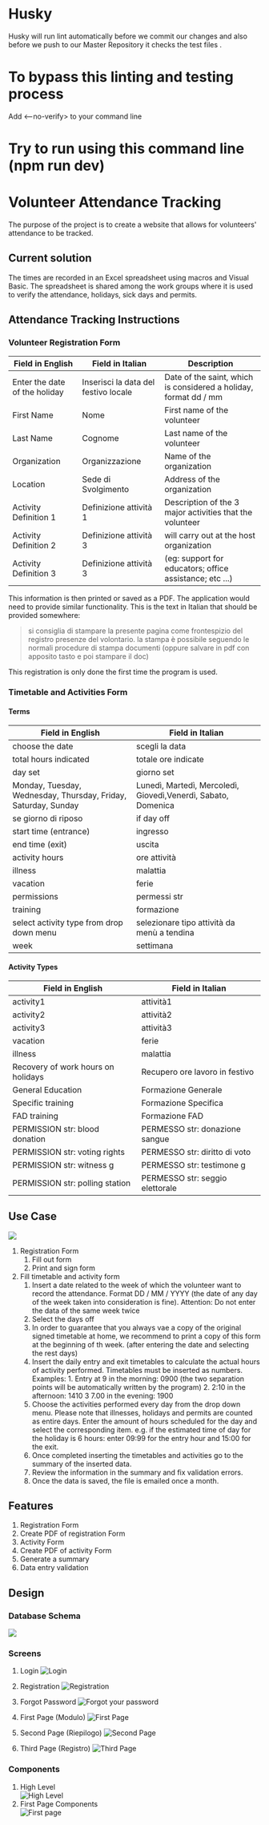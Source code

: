 # Husky

Husky will run lint automatically before we commit our changes and also before we push to our Master Repository it checks the test files .

# To bypass this linting and testing process

Add <--no-verify> to your command line

# Try to run using this command line (npm run dev)

# Volunteer Attendance Tracking

The purpose of the project is to create a website that allows for volunteers' attendance to be tracked.

## Current solution

The times are recorded in an Excel spreadsheet using macros and Visual Basic. The spreadsheet is shared among the work groups where it is used to verify the attendance, holidays, sick days and permits.

## Attendance Tracking Instructions

### Volunteer Registration Form

| Field in English              | Field in Italian                     | Description                                                      |
| ----------------------------- | ------------------------------------ | ---------------------------------------------------------------- |
| Enter the date of the holiday | Inserisci la data del festivo locale | Date of the saint, which is considered a holiday, format dd / mm |
| First Name                    | Nome                                 | First name of the volunteer                                      |
| Last Name                     | Cognome                              | Last name of the volunteer                                       |
| Organization                  | Organizzazione                       | Name of the organization                                         |
| Location                      | Sede di Svolgimento                  | Address of the organization                                      |
| Activity Definition 1         | Definizione attività 1               | Description of the 3 major activities that the volunteer         |
| Activity Definition 2         | Definizione attività 3               | will carry out at the host organization                          |
| Activity Definition 3         | Definizione attività 3               | (eg: support for educators; office assistance; etc ...)          |

This information is then printed or saved as a PDF. The application would need to provide similar functionality.
This is the text in Italian that should be provided somewhere:

> si consiglia di stampare la presente pagina come frontespizio del registro presenze del volontario.
> la stampa è possibile seguendo le normali procedure di stampa documenti (oppure salvare in pdf con
> apposito tasto e poi stampare il doc)

This registration is only done the first time the program is used.

### Timetable and Activities Form

#### Terms

| Field in English                                               | Field in Italian                                              |
| -------------------------------------------------------------- | ------------------------------------------------------------- |
| choose the date                                                | scegli la data                                                |
| total hours indicated                                          | totale ore indicate                                           |
| day set                                                        | giorno set                                                    |  |
| Monday, Tuesday, Wednesday, Thursday, Friday, Saturday, Sunday | Lunedì, Martedì, Mercoledì, Giovedì,Venerdì, Sabato, Domenica |
| se giorno di riposo                                            | if day off                                                    |
| start time (entrance)                                          | ingresso                                                      |
| end time (exit)                                                | uscita                                                        |
| activity hours                                                 | ore attività                                                  |
| illness                                                        | malattia                                                      |
| vacation                                                       | ferie                                                         |
| permissions                                                    | permessi str                                                  |
| training                                                       | formazione                                                    |
| select activity type from drop down menu                       | selezionare tipo attività da menù a tendina                   |
| week                                                           | settimana                                                     |

#### Activity Types

| Field in English                   | Field in Italian                |
| ---------------------------------- | ------------------------------- |
| activity1                          | attività1                       |
| activity2                          | attività2                       |
| activity3                          | attività3                       |
| vacation                           | ferie                           |
| illness                            | malattia                        |
| Recovery of work hours on holidays | Recupero ore lavoro in festivo  |
| General Education                  | Formazione Generale             |
| Specific training                  | Formazione Specifica            |
| FAD training                       | Formazione FAD                  |
| PERMISSION str: blood donation     | PERMESSO str: donazione sangue  |
| PERMISSION str: voting rights      | PERMESSO str: diritto di voto   |
| PERMISSION str: witness g          | PERMESSO str: testimone g       |
| PERMISSION str: polling station    | PERMESSO str: seggio elettorale |

## Use Case

![](docs/images/UseCase.png)

1. Registration Form
   1. Fill out form
   2. Print and sign form
2. Fill timetable and activity form
   1. Insert a date related to the week of which the volunteer want to record the attendance.
      Format DD / MM / YYYY (the date of any day of the week taken into consideration is fine).
      Attention: Do not enter the data of the same week twice
   2. Select the days off
   3. In order to guarantee that you always vae a copy of the original signed timetable at home,
      we recommend to print a copy of this form at the beginning of th week.
      (after entering the date and selecting the rest days)
   4. Insert the daily entry and exit timetables to calculate the actual hours of activity performed.
      Timetables must be inserted as numbers. Examples: 1. Entry at 9 in the morning: 0900 (the two separation points will be automatically written by the program) 2. 2:10 in the afternoon: 1410
      3 7.00 in the evening: 1900
   5. Choose the activities performed every day from the drop down menu. Please note that illnesses, holidays
      and permits are counted as entire days. Enter the amount of hours scheduled for the day and select the
      corresponding item. e.g. if the estimated time of day for the holiday is 6 hours: enter 09:99 for the
      entry hour and 15:00 for the exit.
   6. Once completed inserting the timetables and activities go to the summary of the inserted data.
   7. Review the information in the summary and fix validation errors.
   8. Once the data is saved, the file is emailed once a month.

## Features

1. Registration Form
2. Create PDF of registration Form
3. Activity Form
4. Create PDF of activity Form
5. Generate a summary
6. Data entry validation

## Design

### Database Schema

![](docs/database/dbdiagram.JPG)

### Screens

1. Login
   ![Login](docs/images/design/Login.png)

2. Registration
   ![Registration](docs/images/design/registration.png)

3. Forgot Password
   ![Forgot your password](docs/images/design/Forgot%20your%20password.png)

4. First Page (Modulo)
   ![First Page](docs/images/design/FirstPage.png)

5. Second Page (Riepilogo)
   ![Second Page](docs/images/design/secondpage.png)

6. Third Page (Registro)
   ![Third Page](docs/images/design/3rdpage.png)

### Components

1. High Level  
   ![High Level](docs/images/design/FirstPagesch.png)
2. First Page Components  
   ![First page](docs/images/design/firstpageReview.jpg)

